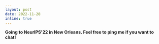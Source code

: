 ```yaml
---
layout: post
date: 2022-11-28
inline: true
---
```


**Going to NeurIPS'22 in New Orleans. Feel free to ping me if you want to chat!**
